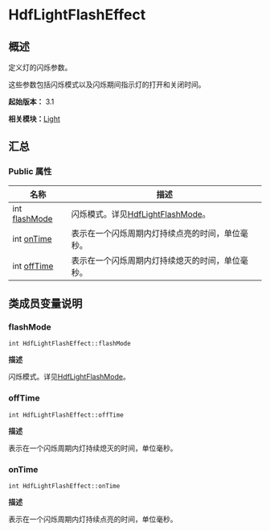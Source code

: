 # HdfLightFlashEffect


## 概述

定义灯的闪烁参数。

这些参数包括闪烁模式以及闪烁期间指示灯的打开和关闭时间。

**起始版本：** 3.1

**相关模块：**[Light](_light.md)


## 汇总


### Public 属性

| 名称 | 描述 | 
| -------- | -------- |
| int [flashMode](#flashmode) | 闪烁模式。详见[HdfLightFlashMode](_light.md#hdflightflashmode)。 | 
| int [onTime](#ontime) | 表示在一个闪烁周期内灯持续点亮的时间，单位毫秒。 | 
| int [offTime](#offtime) | 表示在一个闪烁周期内灯持续熄灭的时间，单位毫秒。 | 


## 类成员变量说明


### flashMode

```
int HdfLightFlashEffect::flashMode
```

**描述**


闪烁模式。详见[HdfLightFlashMode](_light.md#hdflightflashmode)。


### offTime

```
int HdfLightFlashEffect::offTime
```

**描述**


表示在一个闪烁周期内灯持续熄灭的时间，单位毫秒。


### onTime

```
int HdfLightFlashEffect::onTime
```

**描述**


表示在一个闪烁周期内灯持续点亮的时间，单位毫秒。
